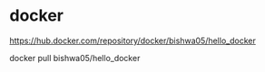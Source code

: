 # docker

https://hub.docker.com/repository/docker/bishwa05/hello_docker

docker pull bishwa05/hello_docker
